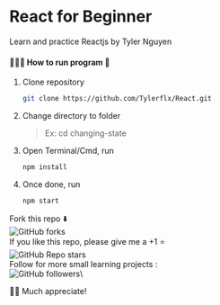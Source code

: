 # React for Beginner
Learn and practice Reactjs by Tyler Nguyen


#### 🏃🏼‍♂️ How to run program 💨
1. Clone repository
    ```bash
    git clone https://github.com/Tylerflx/React.git
    ```
2. Change directory to folder
    >Ex: cd changing-state
3. Open Terminal/Cmd, run
    ```bash
    npm install
    ```
4. Once done, run
    ```bash
    npm start
    ```
Fork this repo ⬇️\
![GitHub forks](https://img.shields.io/github/forks/Tylerflx/React?style=social)\
If you like this repo, please give me a +1 ⭐️\
![GitHub Repo stars](https://img.shields.io/github/stars/Tylerflx/React?style=social)\
Follow for more small learning projects :\
![GitHub followers](https://img.shields.io/github/followers/Tylerflx?style=social)\

🙏🏻 Much appreciate!
